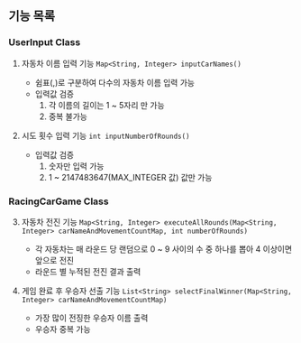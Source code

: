 ## 기능 목록

###  UserInput Class 
1. 자동차 이름 입력 기능 `Map<String, Integer> inputCarNames()`
   - 쉼표(,)로 구분하여 다수의 자동차 이름 입력 가능
   - 입력값 검증
     1. 각 이름의 길이는 1 ~ 5자리 만 가능
     2. 중복 불가능


2. 시도 횟수 입력 기능 `int inputNumberOfRounds()`
    - 입력값 검증
      1. 숫자만 입력 가능
      2. 1 ~ 2147483647(MAX_INTEGER 값) 값만 가능

###  RacingCarGame Class
3. 자동차 전진 기능 `Map<String, Integer> executeAllRounds(Map<String, Integer> carNameAndMovementCountMap, int numberOfRounds)`
   - 각 자동차는 매 라운드 당 랜덤으로 0 ~ 9 사이의 수 중 하나를 뽑아 4 이상이면 앞으로 전진
   - 라운드 별 누적된 전진 결과 출력


4. 게임 완료 후 우승자 선출 기능 `List<String> selectFinalWinner(Map<String, Integer> carNameAndMovementCountMap)`
   - 가장 많이 전징한 우승자 이름 출력
   - 우승자 중복 가능
